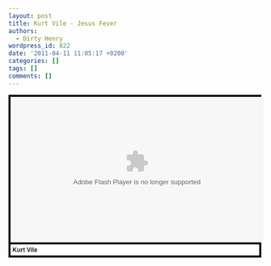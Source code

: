 ```yaml
---
layout: post
title: Kurt Vile - Jesus Fever
authors:
  - Dirty Henry
wordpress_id: 822
date: '2011-04-11 11:05:17 +0200'
categories: []
tags: []
comments: []
---
```

<div style="background-color:#000000;width:500px;"><div style="padding:4px;"><embed src="http://media.mtvnservices.com/mgid:uma:video:mtvni.tam:636696" width="500" height="288" type="application/x-shockwave-flash" allowFullScreen="true" allowScriptAccess="always" base="." flashVars=""></embed><p style="text-align:left;background-color:#FFFFFF;padding:4px;margin-top:4px;margin-bottom:0px;font-family:Arial, Helvetica, sans-serif;font-size:12px;"><b>Kurt Vile</b> </p></div></div>

